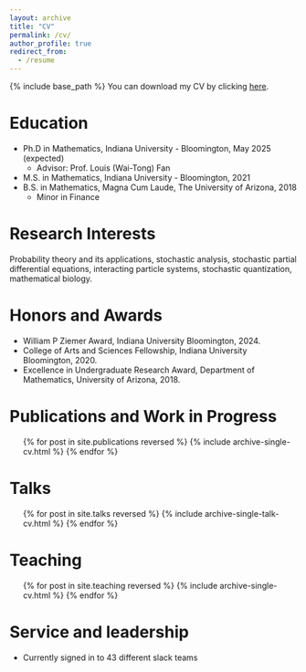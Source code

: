 ```yaml
---
layout: archive
title: "CV"
permalink: /cv/
author_profile: true
redirect_from:
  - /resume
---
```


{% include base_path %}
You can download my CV by clicking [here](/files/CV.pdf).

Education
======
* Ph.D in Mathematics, Indiana University - Bloomington, May 2025 (expected)
  * Advisor: Prof. Louis (Wai-Tong) Fan
* M.S. in Mathematics, Indiana University - Bloomington, 2021
* B.S. in Mathematics, Magna Cum Laude, The University of Arizona, 2018
  * Minor in Finance

Research Interests
======
Probability theory and its applications, stochastic analysis, stochastic partial differential equations, interacting particle
systems, stochastic quantization, mathematical biology.
  
Honors and Awards
======
* William P Ziemer Award, Indiana University Bloomington, 2024.
* College of Arts and Sciences Fellowship, Indiana University Bloomington, 2020.
* Excellence in Undergraduate Research Award, Department of Mathematics, University of Arizona, 2018.



Publications and Work in Progress
======
  <ul>{% for post in site.publications reversed %}
    {% include archive-single-cv.html %}
  {% endfor %}</ul>
  
Talks
======
  <ul>{% for post in site.talks reversed %}
    {% include archive-single-talk-cv.html  %}
  {% endfor %}</ul>
  
Teaching
======
  <ul>{% for post in site.teaching reversed %}
    {% include archive-single-cv.html %}
  {% endfor %}</ul>
  
Service and leadership
======
* Currently signed in to 43 different slack teams
